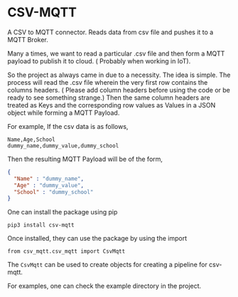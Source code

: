 # CSV-MQTT
A CSV to MQTT connector. Reads data from csv file and pushes it to a MQTT Broker.


Many a times, we want to read a particular .csv file and then form a MQTT payload to publish it to cloud. ( Probably when working in IoT).

So the project as always came in due to a necessity. The idea is simple. The process will read the .csv file wherein the very first row contains the columns headers. ( Please add column headers before using the code or be ready to see something strange.)
Then the same column headers are treated as Keys and the corresponding row values as Values in a JSON object while forming a MQTT Payload.

For example, If the csv data is as follows,

```csv
Name,Age,School
dummy_name,dummy_value,dummy_school
```

Then the resulting MQTT Payload will be of the form,

```json
{
  "Name" : "dummy_name",
  "Age" : "dummy_value",
  "School" : "dummy_school"
}
```

One can install the package using pip

```
pip3 install csv-mqtt
```

Once installed, they can use the package by using the import

```
from csv_mqtt.csv_mqtt import CsvMqtt
```

The `CsvMqtt` can be used to create objects for creating a pipeline for csv-mqtt.

For examples, one can check the example directory in the project.
